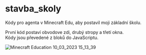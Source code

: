 # stavba_skoly
Kódy pro agenta v Minecraft Edu, aby postavil moji základní školu.

První kód postaví obvodove zdi, drubý stropy a třetí okna. <br>
Kódy jsou převedené z bloků do JavaScriptu.

![Minecraft Education 10_03_2023 15_13_39](https://user-images.githubusercontent.com/127532284/228023693-42f3dd65-4d0b-41ec-a0d2-bf16c2197435.png)
